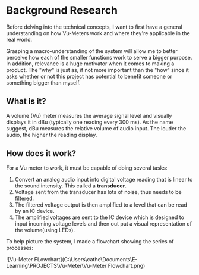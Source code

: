 # Background Research

Before delving into the technical concepts, I want to first have a general understanding on how Vu-Meters work and where they're applicable in the real world. 

Grasping a macro-understanding of the system will allow me to better perceive how each of the smaller functions work to serve a bigger purpose. In addition, relevance is a huge motivator when it comes to making a product. The "why" is just as, if not more important than the "how" since it asks whether or not this project has potential to benefit someone or something bigger than myself.

## What is it?

A volume (Vu) meter measures the average signal level and visually displays it in dBu (typically one reading every 300 ms). As the name suggest, dBu measures the relative volume of audio input. The louder the audio, the higher the reading display.

## How does it work?

For a Vu meter to work, it must be capable of doing several tasks:
  1. Convert an analog audio input into digital voltage reading that is linear to the sound intensity. This called a **transducer**.
  2. Voltage sent from the transducer has lots of noise, thus needs to be filtered.
  3. The filtered voltage output is then amplified to a level that can be read by an IC device.
  4. The amplified voltages are sent to the IC device which is designed to input incoming voltage levels and then out put a visual representation of the volume(using LEDs). 
  
  To help picture the system, I made a flowchart showing the series of processes:
  
  ![Vu-Meter FLowchart](C:\Users\cathe\Documents\E-Learning\PROJECTS\Vu-Meter\Vu-Meter Flowchart.png)

